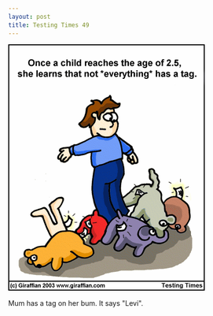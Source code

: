 ```yaml
---
layout: post
title: Testing Times 49
---
```

<img src="/images/tt0049.png">

Mum has a tag on her bum. It says "Levi". 